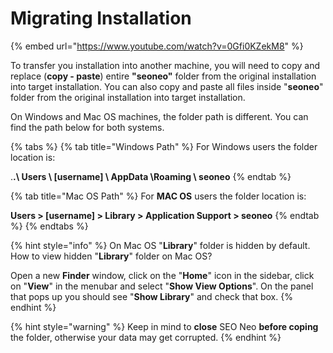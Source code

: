 # Migrating Installation

{% embed url="https://www.youtube.com/watch?v=0Gfi0KZekM8" %}

To transfer you installation into another machine, you will need to copy and replace (**copy - paste**) entire **"seoneo"** folder from the original installation into target installation. You can also copy and paste all files inside "**seoneo**" folder from the original installation into target installation.

On Windows and Mac OS machines, the folder path is different. You can find the path below for both systems.

{% tabs %}
{% tab title="Windows Path" %}
For Windows users the folder location is:

.**.\ Users \ \[username] \ AppData \Roaming \ seoneo**
{% endtab %}

{% tab title="Mac OS Path" %}
For **MAC OS** users the folder location is:

**Users > \[username] > Library > Application Support > seoneo**
{% endtab %}
{% endtabs %}



{% hint style="info" %}
On Mac OS "**Library**" folder is hidden by default. How to view hidden "**Library**" folder on Mac OS?&#x20;

Open a new **Finder** window, click on the "**Home**" icon in the sidebar, click on "**View**" in the menubar and select "**Show View Options**". On the panel that pops up you should see "**Show Library**" and check that box.
{% endhint %}



{% hint style="warning" %}
Keep in mind to **close** SEO Neo **before coping** the folder, otherwise your data may get corrupted.
{% endhint %}
